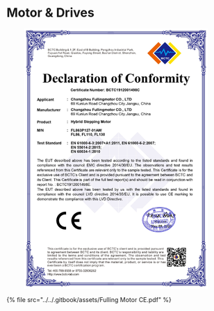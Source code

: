 # Motor & Drives

<figure><img src="../../.gitbook/assets/Fulling Motor CE_page-0001.jpg" alt="" width="563"><figcaption></figcaption></figure>

{% file src="../../.gitbook/assets/Fulling Motor CE.pdf" %}
